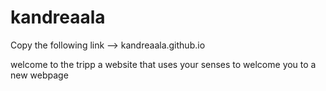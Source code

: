 # kandreaala
Copy the following link --> kandreaala.github.io

welcome to the tripp a website that uses your senses to welcome you to a new webpage

